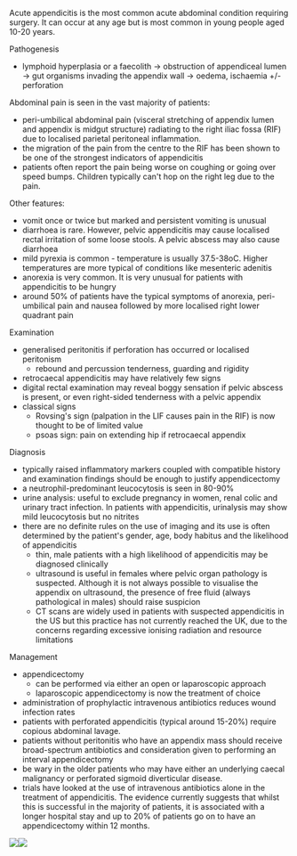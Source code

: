 Acute appendicitis is the most common acute abdominal condition requiring surgery. It can occur at any age but is most common in young people aged 10\-20 years.  
  
Pathogenesis  
* lymphoid hyperplasia or a faecolith → obstruction of appendiceal lumen → gut organisms invading the appendix wall → oedema, ischaemia \+/\- perforation

  
Abdominal pain is seen in the vast majority of patients:  
* peri\-umbilical abdominal pain (visceral stretching of appendix lumen and appendix is midgut structure) radiating to the right iliac fossa (RIF) due to localised parietal peritoneal inflammation.
* the migration of the pain from the centre to the RIF has been shown to be one of the strongest indicators of appendicitis
* patients often report the pain being worse on coughing or going over speed bumps. Children typically can't hop on the right leg due to the pain.

  
Other features:  
* vomit once or twice but marked and persistent vomiting is unusual
* diarrhoea is rare. However, pelvic appendicitis may cause localised rectal irritation of some loose stools. A pelvic abscess may also cause diarrhoea
* mild pyrexia is common \- temperature is usually 37\.5\-38oC. Higher temperatures are more typical of conditions like mesenteric adenitis
* anorexia is very common. It is very unusual for patients with appendicitis to be hungry
* around 50% of patients have the typical symptoms of anorexia, peri\-umbilical pain and nausea followed by more localised right lower quadrant pain

  
Examination  
* generalised peritonitis if perforation has occurred or localised peritonism
	+ rebound and percussion tenderness, guarding and rigidity
* retrocaecal appendicitis may have relatively few signs
* digital rectal examination may reveal boggy sensation if pelvic abscess is present, or even right\-sided tenderness with a pelvic appendix
* classical signs
	+ Rovsing's sign (palpation in the LIF causes pain in the RIF) is now thought to be of limited value
	+ psoas sign: pain on extending hip if retrocaecal appendix

  
Diagnosis  
* typically raised inflammatory markers coupled with compatible history and examination findings should be enough to justify appendicectomy
* a neutrophil\-predominant leucocytosis is seen in 80\-90%
* urine analysis: useful to exclude pregnancy in women, renal colic and urinary tract infection. In patients with appendicitis, urinalysis may show mild leucocytosis but no nitrites
* there are no definite rules on the use of imaging and its use is often determined by the patient's gender, age, body habitus and the likelihood of appendicitis
	+ thin, male patients with a high likelihood of appendicitis may be diagnosed clinically
	+ ultrasound is useful in females where pelvic organ pathology is suspected. Although it is not always possible to visualise the appendix on ultrasound, the presence of free fluid (always pathological in males) should raise suspicion
	+ CT scans are widely used in patients with suspected appendicitis in the US but this practice has not currently reached the UK, due to the concerns regarding excessive ionising radiation and resource limitations

  
Management  
* appendicectomy
	+ can be performed via either an open or laparoscopic approach
	+ laparoscopic appendicectomy is now the treatment of choice
* administration of prophylactic intravenous antibiotics reduces wound infection rates
* patients with perforated appendicitis (typical around 15\-20%) require copious abdominal lavage.
* patients without peritonitis who have an appendix mass should receive broad\-spectrum antibiotics and consideration given to performing an interval appendicectomy
* be wary in the older patients who may have either an underlying caecal malignancy or perforated sigmoid diverticular disease.
* trials have looked at the use of intravenous antibiotics alone in the treatment of appendicitis. The evidence currently suggests that whilst this is successful in the majority of patients, it is associated with a longer hospital stay and up to 20% of patients go on to have an appendicectomy within 12 months.

  
[![](https://d32xxyeh8kfs8k.cloudfront.net/images_Passmedicine/swb061.jpg)](https://d32xxyeh8kfs8k.cloudfront.net/images_Passmedicine/swb061b.jpg)[![](https://d32xxyeh8kfs8k.cloudfront.net/images_Passmedicine/swb062.jpg)](https://d32xxyeh8kfs8k.cloudfront.net/images_Passmedicine/swb062b.jpg)